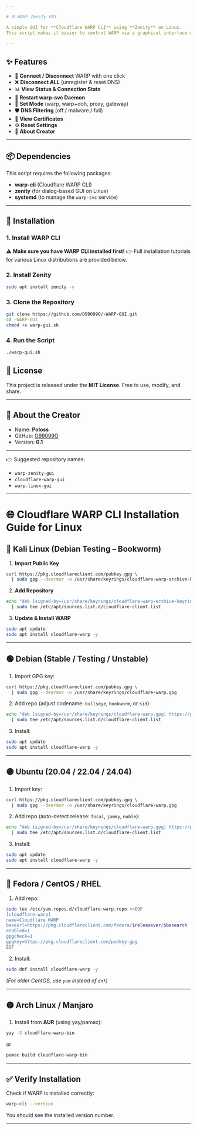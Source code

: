 ```yaml
---

# 🌐 WARP Zenity GUI

A simple GUI for **Cloudflare WARP CLI** using **Zenity** on Linux.
This script makes it easier to control WARP via a graphical interface without typing commands in the terminal.

---
```


## ✨ Features

* 🔌 **Connect / Disconnect** WARP with one click
* ❌ **Disconnect ALL** (unregister & reset DNS)
* 📊 **View Status & Connection Stats**
* 🔄 **Restart warp-svc Daemon**
* 🔐 **Set Mode** (warp, warp+doh, proxy, gateway)
* 🛡️ **DNS Filtering** (off / malware / full)
* 📜 **View Certificates**
* ⚙️ **Reset Settings**
* 👤 **About Creator**

---

## 📦 Dependencies

This script requires the following packages:

* **warp-cli** (Cloudflare WARP CLI)
* **zenity** (for dialog-based GUI on Linux)
* **systemd** (to manage the `warp-svc` service)

---

## 🚀 Installation

### 1. Install WARP CLI

⚠️ **Make sure you have WARP CLI installed first!**
👉 Full installation tutorials for various Linux distributions are provided below.

### 2. Install Zenity

```bash
sudo apt install zenity -y
```

### 3. Clone the Repository

```bash
git clone https://github.com/O99099O/-WARP-GUI.git
cd -WARP-GUI
chmod +x warp-gui.sh
```

### 4. Run the Script

```bash
./warp-gui.sh
```
## 📜 License

This project is released under the **MIT License**.
Free to use, modify, and share.

---

## 👤 About the Creator

* Name: **Poloss**
* GitHub: [O99099O](https://github.com/O99099O)
* Version: **0.1**

---

👉 Suggested repository names:

* `warp-zenity-gui`
* `cloudflare-warp-gui`
* `warp-linux-gui`

---

# 🌐 Cloudflare WARP CLI Installation Guide for Linux

## 🔴 Kali Linux (Debian Testing – Bookworm)

1. **Import Public Key**

```bash
curl https://pkg.cloudflareclient.com/pubkey.gpg \
  | sudo gpg --dearmor -o /usr/share/keyrings/cloudflare-warp-archive-keyring.gpg
```

2. **Add Repository**

```bash
echo "deb [signed-by=/usr/share/keyrings/cloudflare-warp-archive-keyring.gpg] https://pkg.cloudflareclient.com/ bookworm main" \
  | sudo tee /etc/apt/sources.list.d/cloudflare-client.list
```

3. **Update & Install WARP**

```bash
sudo apt update
sudo apt install cloudflare-warp -y
```

---

## 🟢 Debian (Stable / Testing / Unstable)

1. Import GPG key:

```bash
curl https://pkg.cloudflareclient.com/pubkey.gpg \
  | sudo gpg --dearmor -o /usr/share/keyrings/cloudflare-warp.gpg
```

2. Add repo (adjust codename: `bullseye`, `bookworm`, or `sid`):

```bash
echo "deb [signed-by=/usr/share/keyrings/cloudflare-warp.gpg] https://pkg.cloudflareclient.com/ $(lsb_release -cs) main" \
  | sudo tee /etc/apt/sources.list.d/cloudflare-client.list
```

3. Install:

```bash
sudo apt update
sudo apt install cloudflare-warp -y
```

---

## 🟣 Ubuntu (20.04 / 22.04 / 24.04)

1. Import key:

```bash
curl https://pkg.cloudflareclient.com/pubkey.gpg \
  | sudo gpg --dearmor -o /usr/share/keyrings/cloudflare-warp.gpg
```

2. Add repo (auto-detect release: `focal`, `jammy`, `noble`):

```bash
echo "deb [signed-by=/usr/share/keyrings/cloudflare-warp.gpg] https://pkg.cloudflareclient.com/ $(lsb_release -cs) main" \
  | sudo tee /etc/apt/sources.list.d/cloudflare-client.list
```

3. Install:

```bash
sudo apt update
sudo apt install cloudflare-warp -y
```

---

## 🔵 Fedora / CentOS / RHEL

1. Add repo:

```bash
sudo tee /etc/yum.repos.d/cloudflare-warp.repo <<EOF
[cloudflare-warp]
name=Cloudflare WARP
baseurl=https://pkg.cloudflareclient.com/fedora/$releasever/$basearch
enabled=1
gpgcheck=1
gpgkey=https://pkg.cloudflareclient.com/pubkey.gpg
EOF
```

2. Install:

```bash
sudo dnf install cloudflare-warp -y
```

*(For older CentOS, use `yum` instead of `dnf`)*

---

## 🟡 Arch Linux / Manjaro

1. Install from **AUR** (using yay/pamac):

```bash
yay -S cloudflare-warp-bin
```

or

```bash
pamac build cloudflare-warp-bin
```

---

## ✅ Verify Installation

Check if WARP is installed correctly:

```bash
warp-cli --version
```

You should see the installed version number.

---
